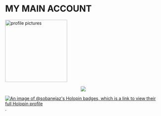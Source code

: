 <h1>MY MAIN ACCOUNT</h1>
<a href="https://github.com/SOBANEJAZ" {:target="_blank" rel="noopener"}>
  <img src="https://raw.githubusercontent.com/SOBANEJAZ/temperature-converter-program-in-python/master/jiraiya.png" alt="profile pictures" width="200"/>
</a>


 <p align="center">
  <img src="https://capsule-render.vercel.app/api?type=waving&color=gradient&text=Hi%20Soban%20Here%20🤍&fontSize=30&height=150&width=100%&section=header"/>
</p></a>

[![An image of @sobanejaz's Holopin badges, which is a link to view their full Holopin profile](https://holopin.me/sobanejaz)](https://holopin.io/@sobanejaz)
.
